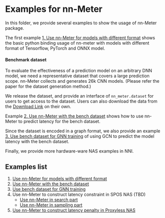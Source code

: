 # Examples for nn-Meter

In this folder, we provide several examples to show the usage of nn-Meter package.

The first example [1. Use nn-Meter for models with different format](nn-meter_for_different_model_format.ipynb) shows the basic python binding usage of nn-meter with models with different format of Tensorflow, PyTorch and ONNX model.

#### Benchmark dataset

To evaluate the effectiveness of a prediction model on an arbitrary DNN model, we need a representative dataset that covers a large prediction scope. nn-Meter collects and generates 26k CNN models. (Please refer the paper for the dataset generation method.)

We release the dataset, and provide an interface of `nn_meter.dataset` for users to get access to the dataset. Users can also download the data from the [Download Link](https://github.com/microsoft/nn-Meter/releases/download/v1.0-data/datasets.zip) on their own. 

Example [2. Use nn-Meter with the bench dataset](nn-meter_for_bench_dataset.ipynb) shows how to use nn-Meter to predict latency for the bench dataset.

Since the dataset is encoded in a graph format, we also provide an example [3. Use bench dataset for GNN training](gnn_for_bench_dataset.ipynb) of using GCN to predict the model latency with the bench dataset.

Finally, we provide more hardware-ware NAS examples in NNI.

## Examples list

1. [Use nn-Meter for models with different format](nn-meter_for_different_model_format.ipynb)
2. [Use nn-Meter with the bench dataset](nn-meter_for_bench_dataset.ipynb)
3. [Use bench dataset for GNN training](gnn_for_bench_dataset.ipynb)
4. Use nn-Meter to construct latency constraint in SPOS NAS (TBD)
   - [Use nn-Meter in search part](https://github.com/microsoft/nni/blob/master/examples/nas/oneshot/spos/multi_trial.py)
   - [Use nn-Meter in sampling part](https://github.com/microsoft/nni/blob/master/examples/nas/oneshot/spos/supernet.py)
5. [Use nn-Meter to construct latency penalty in Proxyless NAS](https://github.com/microsoft/nni/tree/master/examples/nas/oneshot/proxylessnas)
